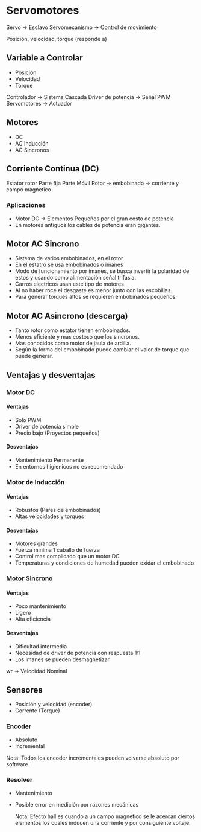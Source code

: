 # Servomotores

Servo -> Esclavo
Servomecanismo -> Control de movimiento 

Posición, velocidad, torque (responde a)

## Variable a Controlar
* Posición
* Velocidad
* Torque

Controlador -> Sistema Cascada
Driver de potencia -> Señal PWM
Servomotores -> Actuador

## Motores

* DC
* AC Inducción
* AC Sincronos

## Corriente Continua (DC)
Estator         rotor
Parte fija      Parte Móvil 
Rotor -> embobinado -> corriente y campo magnetico

### Aplicaciones
* Motor DC -> Elementos Pequeños por el gran costo de potencia
* En motores antiguos los cables de potencia eran gigantes.

## Motor AC Sincrono
* Sistema de varios embobinados, en el rotor
* En el estatro se usa embobinados o imanes
* Modo de funcionamiento por imanes, se busca invertir la polaridad de estos y usando como alimentación señal trifasia.
* Carros electricos usan este tipo de motores
* Al no haber roce el desgaste es menor junto con las escobillas.
* Para generar torques altos se requieren embobinados pequeños.

## Motor AC Asincrono (descarga)
* Tanto rotor como estator tienen embobinados.
* Menos eficiente y mas costoso que los sincronos.
* Mas conocidos como motor de jaula de ardilla.
* Según la forma del embobinado puede cambiar el valor de torque que puede generar.

## Ventajas y desventajas

### Motor DC 
#### Ventajas
* Solo PWM
* Driver de potencia simple
* Precio bajo (Proyectos pequeños)

#### Desventajas
* Mantenimiento Permanente
* En entornos higienicos no es recomendado

### Motor de Inducción 
#### Ventajas
* Robustos (Pares de embobinados)
* Altas velocidades y torques

#### Desventajas
* Motores grandes
* Fuerza miníma 1 caballo de fuerza
* Control mas complicado que un motor DC
* Temperaturas y condiciones de humedad pueden oxidar el embobinado

### Motor Sincrono
#### Ventajas
* Poco mantenimiento 
* Ligero
* Alta eficiencia

#### Desventajas
* Dificultad intermedia
* Necesidad de driver de potencia con respuesta 1:1
* Los imanes se pueden desmagnetizar

wr -> Velocidad Nominal

## Sensores
* Posición y velocidad (encoder)
* Corrente (Torque)

### Encoder
* Absoluto
* Incremental

Nota: Todos los encoder incrementales pueden volverse absoluto por software.

### Resolver
* Mantenimiento
* Posible error en medición por razones mecánicas 

    Nota: Efecto hall es cuando a un campo magnetico se le acercan ciertos elementos los cuales inducen una corriente y por consiguiente voltaje.